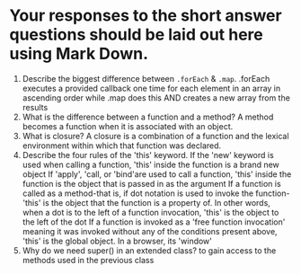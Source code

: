 # Your responses to the short answer questions should be laid out here using Mark Down.
1. Describe the biggest difference between `.forEach` & `.map`.
.forEach executes a provided callback one time for each element in an array in ascending order while .map does this AND creates a new array from the results
2. What is the difference between a function and a method?
A method becomes a function when it is associated with an object.
3. What is closure?
A closure is a combination of a function and the lexical environment within which that function was declared.
4. Describe the four rules of the 'this' keyword.
If the 'new' keyword is used when calling a function, 'this' inside the function is a brand new object
If 'apply', 'call, or 'bind'are used to call a function, 'this' inside the function is the object that is passed in as the argument
If a function is called as a method-that is, if dot notation is used to invoke the function-'this' is the object that the function is a property of. In other words, when a dot is to the left of a function invocation, 'this' is the object to the left of the dot
If a function is invoked as a 'free function invocation' meaning it was invoked without any of the conditions present above, 'this' is the global object. In a browser, its 'window'
5. Why do we need super() in an extended class?
to gain access to the methods used in the previous class
